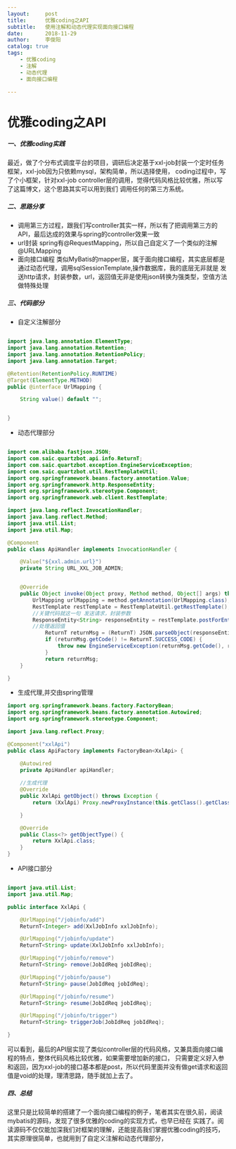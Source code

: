 ```yaml
---
layout:     post
title:      优雅coding之API
subtitle:   使用注解和动态代理实现面向接口编程
date:       2018-11-29
author:     李俊阳
catalog: true
tags:
    - 优雅coding
    - 注解
    - 动态代理
    - 面向接口编程
  
---
```

# 优雅coding之API

##### 一、优雅coding实践

最近，做了个分布式调度平台的项目，调研后决定基于xxl-job封装一个定时任务框架，xxl-job因为只依赖mysql，架构简单，所以选择使用，
coding过程中，写了个小框架，针对xxl-job controller层的调用，觉得代码风格比较优雅，所以写了这篇博文，这个思路其实可以用到我们
调用任何的第三方系统。


##### 二、思路分享

* 调用第三方过程，跟我们写controller其实一样，所以有了把调用第三方的API，最后达成的效果与spring的controller效果一致
* url封装 spring有@RequestMapping，所以自己自定义了一个类似的注解@URLMapping
* 面向接口编程 类似MyBatis的mapper层，属于面向接口编程，其实底层都是通过动态代理，调用sqlSessionTemplate,操作数据库，我的底层无非就是
发送http请求，封装参数，url，返回值无非是使用json转换为强类型，空值方法做特殊处理

##### 三、代码部分

* 自定义注解部分

```java

import java.lang.annotation.ElementType;
import java.lang.annotation.Retention;
import java.lang.annotation.RetentionPolicy;
import java.lang.annotation.Target;

@Retention(RetentionPolicy.RUNTIME)
@Target(ElementType.METHOD)
public @interface UrlMapping {

    String value() default "";


}
```
* 动态代理部分

```java

import com.alibaba.fastjson.JSON;
import com.saic.quartzbot.api.info.ReturnT;
import com.saic.quartzbot.exception.EngineServiceException;
import com.saic.quartzbot.util.RestTemplateUtil;
import org.springframework.beans.factory.annotation.Value;
import org.springframework.http.ResponseEntity;
import org.springframework.stereotype.Component;
import org.springframework.web.client.RestTemplate;

import java.lang.reflect.InvocationHandler;
import java.lang.reflect.Method;
import java.util.List;
import java.util.Map;

@Component
public class ApiHandler implements InvocationHandler {

    @Value("${xxl.admin.url}")
    private String URL_XXL_JOB_ADMIN;


    @Override
    public Object invoke(Object proxy, Method method, Object[] args) throws Throwable {
        UrlMapping urlMapping = method.getAnnotation(UrlMapping.class);
        RestTemplate restTemplate = RestTemplateUtil.getRestTemplate();
        //关键代码就这一句 发送请求，封装参数
        ResponseEntity<String> responseEntity = restTemplate.postForEntity(URL_XXL_JOB_ADMIN + urlMapping.value(), RestTemplateUtil.buildReqWithCookie(args != null ? args[0] : args), String.class);
        //处理返回值
            ReturnT returnMsg = (ReturnT) JSON.parseObject(responseEntity.getBody(), method.getReturnType());
            if (returnMsg.getCode() != ReturnT.SUCCESS_CODE) {
                throw new EngineServiceException(returnMsg.getCode(), returnMsg.getMsg());
            }
            return returnMsg;
    }

}
```

* 生成代理,并交由spring管理

```java
import org.springframework.beans.factory.FactoryBean;
import org.springframework.beans.factory.annotation.Autowired;
import org.springframework.stereotype.Component;

import java.lang.reflect.Proxy;

@Component("xxlApi")
public class ApiFactory implements FactoryBean<XxlApi> {

    @Autowired
    private ApiHandler apiHandler;
    
    //生成代理
    @Override
    public XxlApi getObject() throws Exception {
        return (XxlApi) Proxy.newProxyInstance(this.getClass().getClassLoader(), new Class[]{XxlApi.class}, apiHandler);

    }

    @Override
    public Class<?> getObjectType() {
        return XxlApi.class;
    }
}
```

* API接口部分

```java

import java.util.List;
import java.util.Map;

public interface XxlApi {

    @UrlMapping("/jobinfo/add")
    ReturnT<Integer> add(XxlJobInfo xxlJobInfo);

    @UrlMapping("/jobinfo/update")
    ReturnT<String> update(XxlJobInfo xxlJobInfo);

    @UrlMapping("/jobinfo/remove")
    ReturnT<String> remove(JobIdReq jobIdReq);

    @UrlMapping("/jobinfo/pause")
    ReturnT<String> pause(JobIdReq jobIdReq);

    @UrlMapping("/jobinfo/resume")
    ReturnT<String> resume(JobIdReq jobIdReq);

    @UrlMapping("/jobinfo/trigger")
    ReturnT<String> triggerJob(JobIdReq jobIdReq);

}
```
可以看到，最后的API层实现了类似controller层的代码风格，又兼具面向接口编程的特点，整体代码风格比较优雅，如果需要增加新的接口，
只需要定义好入参和返回，因为xxl-job的接口基本都是post，所以代码里面并没有做get请求和返回值是void的处理，理清思路，随手就加上去了。

##### 四、总结
这里只是比较简单的搭建了一个面向接口编程的例子，笔者其实在很久前，阅读mybatis的源码，发现了很多优雅的coding的实现方式，也早已经在
实践了。阅读源码不仅仅能加深我们对框架的理解，还能提高我们掌握优雅coding的技巧，其实原理很简单，也就用到了自定义注解和动态代理部分，

    


